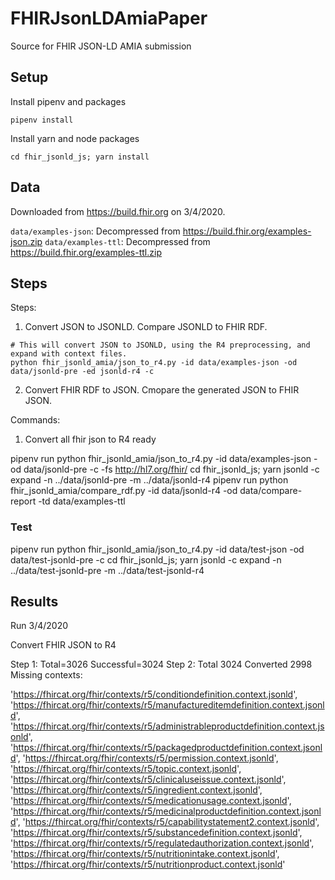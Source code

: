 # FHIRJsonLDAmiaPaper

Source for FHIR JSON-LD AMIA submission

## Setup

Install pipenv and packages
```
pipenv install  
```

Install yarn and node packages
```
cd fhir_jsonld_js; yarn install 
```

## Data

Downloaded from https://build.fhir.org on 3/4/2020. 

`data/examples-json`: Decompressed from https://build.fhir.org/examples-json.zip
`data/examples-ttl`: Decompressed from https://build.fhir.org/examples-ttl.zip

## Steps

Steps: 

1. Convert JSON to JSONLD. Compare JSONLD to FHIR RDF.

```shell script
# This will convert JSON to JSONLD, using the R4 preprocessing, and expand with context files. 
python fhir_jsonld_amia/json_to_r4.py -id data/examples-json -od data/jsonld-pre -ed jsonld-r4 -c 
```

2. Convert FHIR RDF to JSON. Cmopare the generated JSON to FHIR JSON.  

Commands: 

1. Convert all fhir json to R4 ready

pipenv run python fhir_jsonld_amia/json_to_r4.py -id data/examples-json -od data/jsonld-pre -c -fs http://hl7.org/fhir/
cd fhir_jsonld_js; yarn jsonld -c expand -n ../data/jsonld-pre -m ../data/jsonld-r4
pipenv run python fhir_jsonld_amia/compare_rdf.py -id data/jsonld-r4 -od data/compare-report -td data/examples-ttl 

### Test

pipenv run python fhir_jsonld_amia/json_to_r4.py -id data/test-json -od data/test-jsonld-pre -c
cd fhir_jsonld_js; yarn jsonld -c expand -n ../data/test-jsonld-pre -m ../data/test-jsonld-r4

## Results

Run 3/4/2020

Convert FHIR JSON to R4

Step 1: Total=3026 Successful=3024
Step 2: Total 3024 Converted 2998
Missing contexts: 

  'https://fhircat.org/fhir/contexts/r5/conditiondefinition.context.jsonld',
  'https://fhircat.org/fhir/contexts/r5/manufactureditemdefinition.context.jsonld',
  'https://fhircat.org/fhir/contexts/r5/administrableproductdefinition.context.jsonld',
  'https://fhircat.org/fhir/contexts/r5/packagedproductdefinition.context.jsonld',
  'https://fhircat.org/fhir/contexts/r5/permission.context.jsonld',
  'https://fhircat.org/fhir/contexts/r5/topic.context.jsonld',
  'https://fhircat.org/fhir/contexts/r5/clinicaluseissue.context.jsonld',
  'https://fhircat.org/fhir/contexts/r5/ingredient.context.jsonld',
  'https://fhircat.org/fhir/contexts/r5/medicationusage.context.jsonld',
  'https://fhircat.org/fhir/contexts/r5/medicinalproductdefinition.context.jsonld',
  'https://fhircat.org/fhir/contexts/r5/capabilitystatement2.context.jsonld',
  'https://fhircat.org/fhir/contexts/r5/substancedefinition.context.jsonld',
  'https://fhircat.org/fhir/contexts/r5/regulatedauthorization.context.jsonld',
  'https://fhircat.org/fhir/contexts/r5/nutritionintake.context.jsonld',
  'https://fhircat.org/fhir/contexts/r5/nutritionproduct.context.jsonld'


